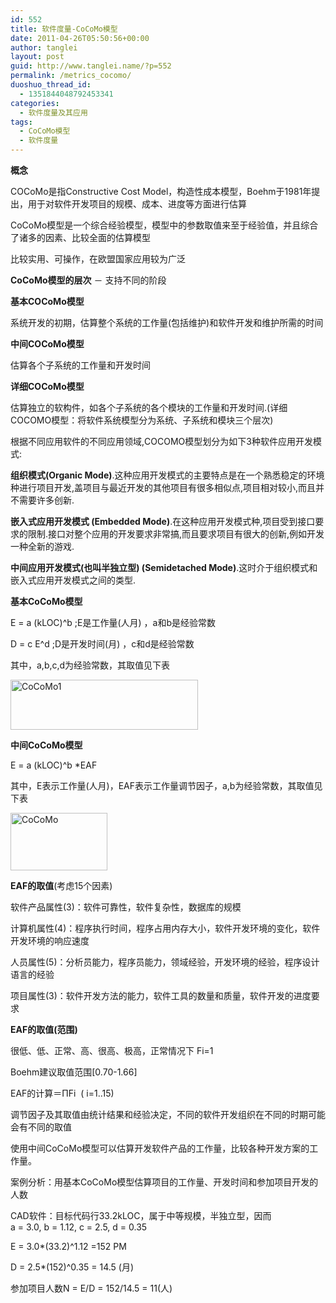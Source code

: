```yaml
---
id: 552
title: 软件度量-CoCoMo模型
date: 2011-04-26T05:50:56+00:00
author: tanglei
layout: post
guid: http://www.tanglei.name/?p=552
permalink: /metrics_cocomo/
duoshuo_thread_id:
  - 1351844048792453341
categories:
  - 软件度量及其应用
tags:
  - CoCoMo模型
  - 软件度量
---
```

**概念**

COCoMo是指Constructive Cost Model，构造性成本模型，Boehm于1981年提出，用于对软件开发项目的规模、成本、进度等方面进行估算

CoCoMo模型是一个综合经验模型，模型中的参数取值来至于经验值，并且综合了诸多的因素、比较全面的估算模型

比较实用、可操作，在欧盟国家应用较为广泛

**CoCoMo模型的层次** － 支持不同的阶段

**基本COCoMo模型**

系统开发的初期，估算整个系统的工作量(包括维护)和软件开发和维护所需的时间

**中间COCoMo模型**

估算各个子系统的工作量和开发时间

**详细COCoMo模型**

估算独立的软构件，如各个子系统的各个模块的工作量和开发时间.(详细COCOMO模型：将软件系统模型分为系统、子系统和模块三个层次)

根据不同应用软件的不同应用领域,COCOMO模型划分为如下3种软件应用开发模式:

**组织模式(Organic Mode)**.这种应用开发模式的主要特点是在一个熟悉稳定的环境种进行项目开发,盖项目与最近开发的<a>其他</a>项目有很多相似点,项目相对较小,而且并不需要许多创新.

**嵌入式应用开发模式 (Embedded Mode)**.在这种应用开发模式种,项目受到接口要求的限制.接口对整个应用的开发要求非常搞,而且要求项目有很大的创新,例如开发一种全新的游戏.

**中间应用开发模式(也叫半独立型) (Semidetached Mode)**.这时介于组织模式和嵌入式应用开发模式之间的类型.

**基本CoCoMo模型**

E = a (kLOC)^b ;E是工作量(人月) ，a和b是经验常数

D = c E^d ;D是开发时间(月) ，c和d是经验常数

其中，a,b,c,d为经验常数，其取值见下表

[<img class="size-medium wp-image-553 alignleft" title="cocomo1" src="http://www.tanglei.name/wp-content/uploads/2011/04/cocomo1-300x80.png" alt="CoCoMo1" width="300" height="80" />](http://www.tanglei.name/wp-content/uploads/2011/04/cocomo1.png)

**中间CoCoMo模型**

E = a (kLOC)^b *EAF

其中，E表示工作量(人月)，EAF表示工作量调节因子，a,b为经验常数，其取值见下表

[<img class="alignleft size-full wp-image-554" title="cocomo2" src="http://www.tanglei.name/wp-content/uploads/2011/04/cocomo2.png" alt="CoCoMo" width="155" height="92" />](http://www.tanglei.name/wp-content/uploads/2011/04/cocomo2.png)

**EAF的取值**(考虑15个因素)

软件产品属性(3)：软件可靠性，软件复杂性，数据库的规模

计算机属性(4)：程序执行时间，程序占用内存大小，软件开发环境的变化，软件开发环境的响应速度

人员属性(5)：分析员能力，程序员能力，领域经验，开发环境的经验，程序设计语言的经验

项目属性(3)：软件开发方法的能力，软件工具的数量和质量，软件开发的进度要求

**EAF的取值(范围)**

很低、低、正常、高、很高、极高，正常情况下 Fi=1

Boehm建议取值范围[0.70-1.66]

EAF的计算＝ΠFi  ( i=1..15)

调节因子及其取值由统计结果和经验决定，不同的软件开发组织在不同的时期可能会有不同的取值

使用中间CoCoMo模型可以估算开发软件产品的工作量，比较各种开发方案的工作量。

案例分析：用基本CoCoMo模型估算项目的工作量、开发时间和参加项目开发的人数

CAD软件：目标代码行33.2kLOC，属于中等规模，半独立型，因而a = 3.0, b = 1.12, c = 2.5, d = 0.35

E = 3.0*(33.2)^1.12 =152 PM

D = 2.5*(152)^0.35 = 14.5 (月)

参加项目人数N = E/D = 152/14.5 = 11(人)